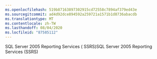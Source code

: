 ```yaml
---
ms.openlocfilehash: 519b87163897302915cd72558c7894af379ed43e
ms.sourcegitcommit: ad4d92dce894592a259721a1571b1d8736abacdb
ms.translationtype: MT
ms.contentlocale: zh-TW
ms.lasthandoff: 08/04/2020
ms.locfileid: "87585112"
---
```

<span data-ttu-id="d81e8-101">SQL Server 2005 Reporting Services \( SSRS\)</span><span class="sxs-lookup"><span data-stu-id="d81e8-101">SQL Server 2005 Reporting Services \(SSRS\)</span></span>
